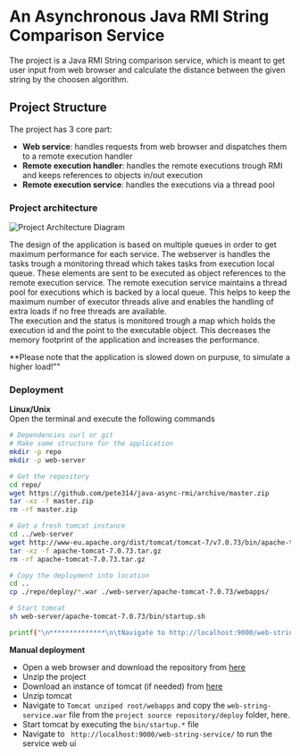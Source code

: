 # An Asynchronous Java RMI String Comparison Service
The project is a Java RMI String comparison service, which is meant to get user input from web browser and calculate the distance between the given string by the choosen algorithm.

## Project Structure
The project has 3 core part:
- **Web service**: handles requests from web browser and dispatches them to a remote execution handler
- **Remote execution handler**: handles the remote executions trough RMI and keeps references to objects in/out execution
- **Remote execution service**: handles the executions via a thread pool

### Project architecture
![Project Architecture Diagram](https://raw.githubusercontent.com/pete314/java-async-rmi/master/docs/RMI_project_structure.png?token=AIYB_OOu86CCd1BcoOwQMwdsl1ee2TgLks5YVE7pwA%3D%3D)

The design of the application is based on multiple queues in order to get maximum performance for each service. The webserver is handles the tasks trough a monitoring thread which takes tasks from execution local queue. These elements are sent to be executed as object references to the remote execution service. The remote execution service maintains a thread pool for executions which is backed by a local queue. This helps to keep the maximum number of executor threads alive and enables the handling of extra loads if no free threads are available. <br>
The execution and the status is monitored trough a map which holds the execution id and the point to the executable object. This decreases the memory footprint of the application and increases the performance. <br>

**Please note that the application is slowed down on purpuse, to simulate a higher load!""

### Deployment

**Linux/Unix**<br>
Open the terminal and execute the following commands
```bash
# Dependencies curl or git
# Make some structure for the application
mkdir -p repo
mkdir -p web-server

# Get the repository
cd repo/
wget https://github.com/pete314/java-async-rmi/archive/master.zip
tar -xz -f master.zip
rm -rf master.zip

# Get a fresh tomcat instance
cd ../web-server
wget http://www-eu.apache.org/dist/tomcat/tomcat-7/v7.0.73/bin/apache-tomcat-7.0.73.tar.gz
tar -xz -f apache-tomcat-7.0.73.tar.gz
rm -rf apache-tomcat-7.0.73.tar.gz

# Copy the deployment into location
cd ..
cp ./repo/deploy/*.war ./web-server/apache-tomcat-7.0.73/webapps/

# Start tomcat
sh web-server/apache-tomcat-7.0.73/bin/startup.sh

printf("\n**************\n\tNavigate to http://localhost:9000/web-string-service/ \n**************\n")

```
**Manual deployment**<br>
* Open a web browser and download the repository from [here](https://github.com/pete314/java-async-rmi/archive/master.zip)
* Unzip the project
* Download an instance of tomcat (if needed) from [here](http://www-eu.apache.org/dist/tomcat/tomcat-7/v7.0.73/bin/apache-tomcat-7.0.73.zip)
* Unzip tomcat
* Navigate to ```Tomcat unziped root/webapps``` and copy the ```web-string-service.war``` file from the ```project source repository/deploy``` folder, here.
* Start tomcat by executing the ```bin/startup.*``` file 
* Navigate to ``` http://localhost:9000/web-string-service/``` to run the service web ui
